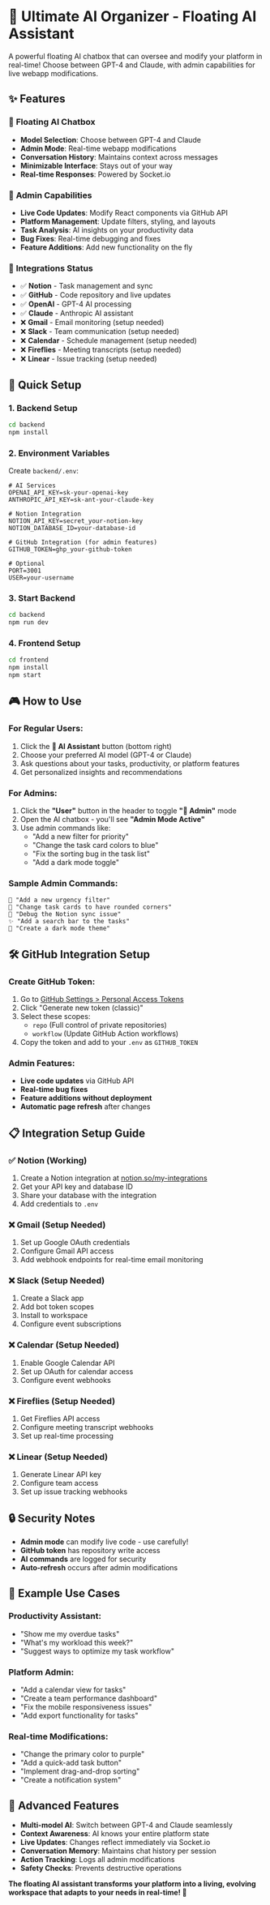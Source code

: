 # 🤖 Ultimate AI Organizer - Floating AI Assistant

A powerful floating AI chatbox that can oversee and modify your platform in real-time! Choose between GPT-4 and Claude, with admin capabilities for live webapp modifications.

## ✨ Features

### 🎯 **Floating AI Chatbox**
- **Model Selection**: Choose between GPT-4 and Claude
- **Admin Mode**: Real-time webapp modifications 
- **Conversation History**: Maintains context across messages
- **Minimizable Interface**: Stays out of your way
- **Real-time Responses**: Powered by Socket.io

### 👑 **Admin Capabilities**
- **Live Code Updates**: Modify React components via GitHub API
- **Platform Management**: Update filters, styling, and layouts
- **Task Analysis**: AI insights on your productivity data
- **Bug Fixes**: Real-time debugging and fixes
- **Feature Additions**: Add new functionality on the fly

### 🔗 **Integrations Status**
- ✅ **Notion** - Task management and sync
- ✅ **GitHub** - Code repository and live updates
- ✅ **OpenAI** - GPT-4 AI processing  
- ✅ **Claude** - Anthropic AI assistant
- ❌ **Gmail** - Email monitoring (setup needed)
- ❌ **Slack** - Team communication (setup needed)
- ❌ **Calendar** - Schedule management (setup needed)
- ❌ **Fireflies** - Meeting transcripts (setup needed)
- ❌ **Linear** - Issue tracking (setup needed)

## 🚀 **Quick Setup**

### 1. **Backend Setup**
```bash
cd backend
npm install
```

### 2. **Environment Variables**
Create `backend/.env`:
```env
# AI Services
OPENAI_API_KEY=sk-your-openai-key
ANTHROPIC_API_KEY=sk-ant-your-claude-key

# Notion Integration  
NOTION_API_KEY=secret_your-notion-key
NOTION_DATABASE_ID=your-database-id

# GitHub Integration (for admin features)
GITHUB_TOKEN=ghp_your-github-token

# Optional
PORT=3001
USER=your-username
```

### 3. **Start Backend**
```bash
cd backend
npm run dev
```

### 4. **Frontend Setup** 
```bash
cd frontend
npm install
npm start
```

## 🎮 **How to Use**

### **For Regular Users:**
1. Click the **🤖 AI Assistant** button (bottom right)
2. Choose your preferred AI model (GPT-4 or Claude)
3. Ask questions about your tasks, productivity, or platform features
4. Get personalized insights and recommendations

### **For Admins:**
1. Click the **"User"** button in the header to toggle **"👑 Admin"** mode
2. Open the AI chatbox - you'll see **"Admin Mode Active"**
3. Use admin commands like:
   - "Add a new filter for priority"
   - "Change the task card colors to blue"
   - "Fix the sorting bug in the task list"
   - "Add a dark mode toggle"

### **Sample Admin Commands:**
```
🔧 "Add a new urgency filter"
🎨 "Change task cards to have rounded corners"
🐛 "Debug the Notion sync issue"
✨ "Add a search bar to the tasks"
🌙 "Create a dark mode theme"
```

## 🛠 **GitHub Integration Setup**

### **Create GitHub Token:**
1. Go to [GitHub Settings > Personal Access Tokens](https://github.com/settings/tokens)
2. Click "Generate new token (classic)"
3. Select these scopes:
   - `repo` (Full control of private repositories)
   - `workflow` (Update GitHub Action workflows)
4. Copy the token and add to your `.env` as `GITHUB_TOKEN`

### **Admin Features:**
- **Live code updates** via GitHub API
- **Real-time bug fixes**
- **Feature additions without deployment**
- **Automatic page refresh** after changes

## 📋 **Integration Setup Guide**

### **✅ Notion (Working)**
1. Create a Notion integration at [notion.so/my-integrations](https://www.notion.so/my-integrations)
2. Get your API key and database ID
3. Share your database with the integration
4. Add credentials to `.env`

### **❌ Gmail (Setup Needed)**
1. Set up Google OAuth credentials
2. Configure Gmail API access
3. Add webhook endpoints for real-time email monitoring

### **❌ Slack (Setup Needed)**  
1. Create a Slack app
2. Add bot token scopes
3. Install to workspace
4. Configure event subscriptions

### **❌ Calendar (Setup Needed)**
1. Enable Google Calendar API
2. Set up OAuth for calendar access
3. Configure event webhooks

### **❌ Fireflies (Setup Needed)**
1. Get Fireflies API access
2. Configure meeting transcript webhooks
3. Set up real-time processing

### **❌ Linear (Setup Needed)**
1. Generate Linear API key
2. Configure team access
3. Set up issue tracking webhooks

## 🔒 **Security Notes**

- **Admin mode** can modify live code - use carefully!
- **GitHub token** has repository write access
- **AI commands** are logged for security
- **Auto-refresh** occurs after admin modifications

## 🎯 **Example Use Cases**

### **Productivity Assistant:**
- "Show me my overdue tasks"
- "What's my workload this week?"
- "Suggest ways to optimize my task workflow"

### **Platform Admin:**
- "Add a calendar view for tasks"
- "Create a team performance dashboard" 
- "Fix the mobile responsiveness issues"
- "Add export functionality for tasks"

### **Real-time Modifications:**
- "Change the primary color to purple"
- "Add a quick-add task button"
- "Implement drag-and-drop sorting"
- "Create a notification system"

## 🚀 **Advanced Features**

- **Multi-model AI**: Switch between GPT-4 and Claude seamlessly
- **Context Awareness**: AI knows your entire platform state
- **Live Updates**: Changes reflect immediately via Socket.io
- **Conversation Memory**: Maintains chat history per session
- **Action Tracking**: Logs all admin modifications
- **Safety Checks**: Prevents destructive operations

**The floating AI assistant transforms your platform into a living, evolving workspace that adapts to your needs in real-time! 🌟**
